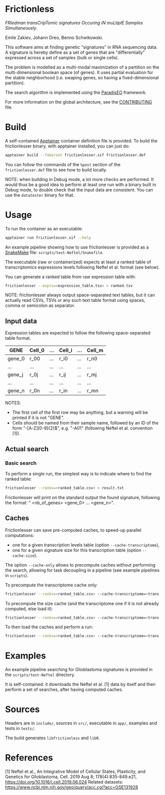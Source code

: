 
Frictionless
============

*FRIedman transCripTomic signatures Occuring iN muLtiplE Samples Simultaneously*.

Emile Zakiev, Johann Dreo, Benno Schwikowski.

This software aims at finding genetic "signatures" in RNA sequencing data.
A signature is hereby define as a set of genes that are "differentially" expressed
across a set of samples (bulk or single cells).

The problem is modelled as a multi-modal maximization
of a partition on the multi-dimensional boolean space
(of genes).
It uses partial evaluation for the stable neighborhood
(i.e. swaping genes, so having a fixed-dimensional partition).

The search algorithm is implemented using the
[ParadisEO](https://github.com/nojhan/paradiseo) framework.

For more information on the global architecture,
see the [CONTRIBUTING](CONTRIBUTING.md) file.


Build
=====

A self-contained [Apptainer](https://apptainer.org/) container definition file is provided.
To build the frictionlesser binary, with apptainer installed, you can just do:
```sh
apptainer build --fakeroot frictionlesser.sif frictionlesser.def
```

You can follow the commands of the `%post` section of the `frictionlesser.def`
file to see how to build locally.

NOTE: when building in Debug mode, a lot more checks are performed.
It would thus be a good idea to perform at least one run with a binary built in Debug mode,
to double check that the input data are consistent.
You can use the `datatester` binary for that.


Usage
=====

To run the container as an executable:
```sh
apptainer run frictionlesser.sif --help
```

An example pipeline showing how to use frictionlesser is provided as a
[SnakeMake](https://snakemake.readthedocs.io/) file: `scripts/test-Neftel/Snakefile`.

The executable (raw or containerized) expects at least a ranked table of
transcriptomics expressions levels following Neftel et al. format (see below).

You can generate a ranked table from raw expression table with:
```sh
frictionlesser --exprs=<expression_table.tsv> > ranked.tsv
```

NOTE: frictionlesser always output space-separated text tables,
but it can actually read CSVs, TSVs or any such text table format using spaces,
comma or semicolon as separator.


Input data
----------

Expression tables are expected to follow the following space-separated table format.

|  GENE   |  Cell_0 | … | Cell_i | … | Cell_m |
|---------|---------|---|--------|---|--------|
| gene_0  |  r_00   | … |  r_i0  | … |  r_n0  |
|    …    |    …    | … |   …    | … |   …    |
| gene_j  |  r_0j   | … |  r_ij  | … |  r_mj  |
|    …    |    …    | … |   …    | … |   …    |
| gene_n  |  r_0n   | … |  r_in  | … |  r_mn  |

NOTES:

- The first cell of the first row may be anything, but a warning will be printed if it is not "GENE".
- Cells should be named from their sample name, followed by an ID of the form "-[A-Z][0-9]{2}$",
e.g. "-A01" (following Neftel et al. convention [1]).


Actual search
-------------

### Basic search

To perform a single run, the simplest way is to indicate where to find the ranked table:
```sh
frictionlesser --ranks=<ranked_table.csv> > result.txt
```

Frictionlesser will print on the standard output the found signature,
following the format: "<score> <nb_of_genes> <gene_0> … <gene_n>".


## Caches

Frictionlesser can save pre-computed caches, to speed-up parallel computations:

- one for a given transcription levels table (option `--cache-transcriptome`),
- one for a given signature size for this transcription table (option `--cache-size`).

The option `--cache-only` allows to precompute caches without performing the search,
allowing for task decoupling in a pipeline (see example pipelines in `scripts`).

To precompute the transcriptome cache only:
```sh
frictionlesser --ranks=<ranked_table.csv> --cache-transcriptome=<trans-cache.dat> --cache-only
```

To precompute the size cache (and the transcriptome one if it is not already computed, else load it):
```sh
frictionlesser --ranks=<ranked_table.csv> --cache-transcriptome=<trans-cache.dat> --cache-size=<size-cache.dat> --cache-only
```

To then load the caches and perform a run:
```sh
frictionlesser --ranks=<ranked_table.csv> --cache-transcriptome=<trans-cache.dat> --cache-size=<size-cache.dat>
```

Examples
========

An example pipeline searching for Glioblastoma signatures is provided in the
`scripts/test-Neftel` directory.

It is self-contained: it downloads the Neftel et al. [1] data by itself and then
perform a set of searches, after having computed caches.


Sources
=======

Headers are in `include/`, sources in `src/`, executable in `app/`, examples and tests in `tests/`.

The build generates `libfrictionless` and `libR`.


References
==========

[1] Neftel et al., An Integrative Model of Cellular States, Plasticity, and Genetics for Glioblastoma,
    Cell. 2019 Aug 8; 178(4):835-849.e21,
    https://doi.org/10.1016/j.cell.2019.06.024
    Related datasets: https://www.ncbi.nlm.nih.gov/geo/query/acc.cgi?acc=GSE131928
